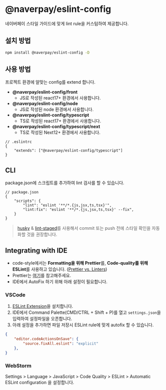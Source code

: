 # @naverpay/eslint-config

네이버페이 스타일 가이드에 맞게 lint rule을 커스텀하여 제공합니다.

## 설치 방법

```bash
npm install @naverpay/eslint-config -D
```

## 사용 방법

프로젝트 환경에 알맞는 config를 extend 합니다.

- **@naverpay/eslint-config/front**
  - JS로 작성된 react17+ 환경에서 사용합니다.
- **@naverpay/eslint-config/node**
  - JS로 작성된 node 환경에서 사용합니다.
- **@naverpay/eslint-config/typescript**
  - TS로 작성된 react17+ 환경에서 사용합니다.
- **@naverpay/eslint-config/typescript/next**
  - TS로 작성된 Next12+ 환경에서 사용합니다.

```jsonc
// .eslintrc
{
    "extends": ["@naverpay/eslint-config/typescript"]
}
```

## CLI

package.json에 스크립트를 추가하여 lint 검사를 할 수 있습니다.

```jsonc
// package.json
{
    "scripts": {
        "lint": "eslint '**/*.{js,jsx,ts,tsx}'",
        "lint:fix": "eslint '**/*.{js,jsx,ts,tsx}' --fix",
    }
}
```

> [husky](https://github.com/typicode/husky) & [lint-staged](https://github.com/lint-staged/lint-staged)를 사용해서 commit 또는 push 전에 스타일 확인을 자동화할 것을 권장합니다.

## Integrating with IDE

- code-style에서는 **Formatting을 위해 Prettier**를, **Code-quality를 위해 ESLint**를 사용하고 있습니다. ([Prettier vs. Linters](https://prettier.io/docs/en/comparison))
- Prettier는 [여기](../prettier-config/README.md)를 참고해주세요.
- IDE에서 AutoFix 하기 위해 아래 설정이 필요합니다.

### VSCode

1. [ESLint Extension](https://marketplace.visualstudio.com/items?itemName=dbaeumer.vscode-eslint)을 설치합니다.
2. IDE에서 Command Palette(CMD/CTRL + Shift + P)를 열고 `settings.json`을 입력하여 설정파일을 오픈합니다.
3. 아래 설정을 추가하면 파일 저장시 ESLint rule에 맞게 autofix 할 수 있습니다.

```json
{
    "editor.codeActionsOnSave": {
        "source.fixAll.eslint": "explicit"
    },
}
```

### WebStorm

Settings > Language > JavaScript > Code Quality > ESLint > Automatic ESLint configuration 을 설정합니다.
